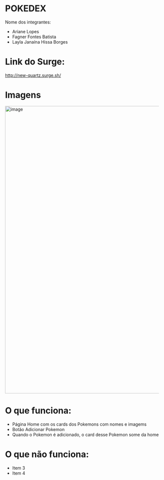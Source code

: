 # POKEDEX

Nome dos integrantes: 
- Ariane Lopes
- Fagner Fontes Batista
- Layla Janaína Hissa Borges

# Link do Surge: 
  http://new-quartz.surge.sh/



# Imagens

<img width="940" alt="image" src="https://user-images.githubusercontent.com/99913142/189543076-59b3fa90-4126-438d-b067-b4b88b9ac7fc.png">

# O que funciona:
- Página Home com os cards dos Pokemons com nomes e imagems
- Botão Adicionar Pokemon
- Quando o Pokemon é adicionado, o card desse Pokemon some da home

# O que não funciona: 
- Item 3
- Item 4
